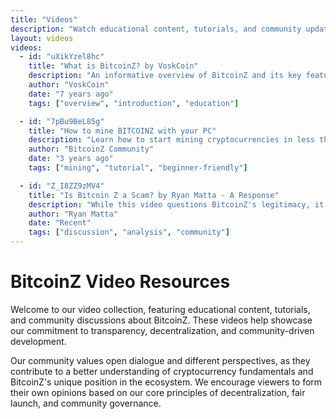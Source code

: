 ```yaml
---
title: "Videos"
description: "Watch educational content, tutorials, and community updates about BitcoinZ"
layout: videos
videos:
  - id: "uXikYzel8hc"
    title: "What is BitcoinZ? by VoskCoin"
    description: "An informative overview of BitcoinZ and its key features, presented by VoskCoin."
    author: "VoskCoin"
    date: "7 years ago"
    tags: ["overview", "introduction", "education"]

  - id: "7pBu9BeL85g"
    title: "How to mine BITCOINZ with your PC"
    description: "Learn how to start mining cryptocurrencies in less than 5 minutes! A beginner-friendly guide to mining BitcoinZ on your personal computer."
    author: "BitcoinZ Community"
    date: "3 years ago"
    tags: ["mining", "tutorial", "beginner-friendly"]

  - id: "Z_I8ZZ9zMV4"
    title: "Is Bitcoin Z a Scam? by Ryan Matta - A Response"
    description: "While this video questions BitcoinZ's legitimacy, it's important to note that true decentralization, which BitcoinZ embodies, is the antithesis of a scam. BitcoinZ was launched fairly, with no pre-mine, no ICO, and no developer taxes - making it one of the most decentralized cryptocurrencies in existence. We welcome open discussion and encourage viewers to research our transparent, community-driven approach."
    author: "Ryan Matta"
    date: "Recent"
    tags: ["discussion", "analysis", "community"]
---
```


# BitcoinZ Video Resources

Welcome to our video collection, featuring educational content, tutorials, and community discussions about BitcoinZ. These videos help showcase our commitment to transparency, decentralization, and community-driven development.

Our community values open dialogue and different perspectives, as they contribute to a better understanding of cryptocurrency fundamentals and BitcoinZ's unique position in the ecosystem. We encourage viewers to form their own opinions based on our core principles of decentralization, fair launch, and community governance.